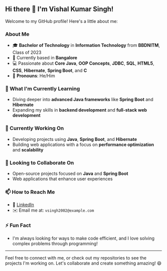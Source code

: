 ## Hi there 👋 I'm Vishal Kumar Singh!

Welcome to my GitHub profile! Here's a little about me:

### About Me
- 🎓 **Bachelor of Technology** in **Information Technology** from **BBDNITM**, Class of 2023
- 🌆 Currently based in **Bangalore**
- 💻 Passionate about **Core Java**, **OOP Concepts**, **JDBC**, **SQL**, **HTML5**, **CSS**, **Hibernate**, **Spring Boot**, and **C**
- 👥 **Pronouns**: He/Him

### 🌱 What I'm Currently Learning
- Diving deeper into **advanced Java frameworks** like **Spring Boot** and **Hibernate**
- Expanding my skills in **backend development** and **full-stack web development**

### 🔭 Currently Working On
- Developing projects using **Java**, **Spring Boot**, and **Hibernate**
- Building web applications with a focus on **performance optimization** and **scalability**

### 👯 Looking to Collaborate On
- Open-source projects focused on **Java** and **Spring Boot**
- Web applications that enhance user experiences

### 📫 How to Reach Me
- 💼 [LinkedIn](https://www.linkedin.com/in/vishal-singh2002)
- ✉️ Email me at: `vsingh2002@example.com`

### ⚡ Fun Fact
- I'm always looking for ways to make code efficient, and I love solving complex problems through programming!

---

Feel free to connect with me, or check out my repositories to see the projects I'm working on. Let's collaborate and create something amazing! 😄


